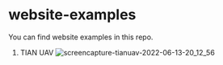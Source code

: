 # website-examples
You can find website examples in this repo.

1. TIAN UAV 
![screencapture-tianuav-2022-06-13-20_12_56](https://user-images.githubusercontent.com/88984994/173408469-2bfc8b9b-1472-4452-a0e7-02405cead9ec.png)
